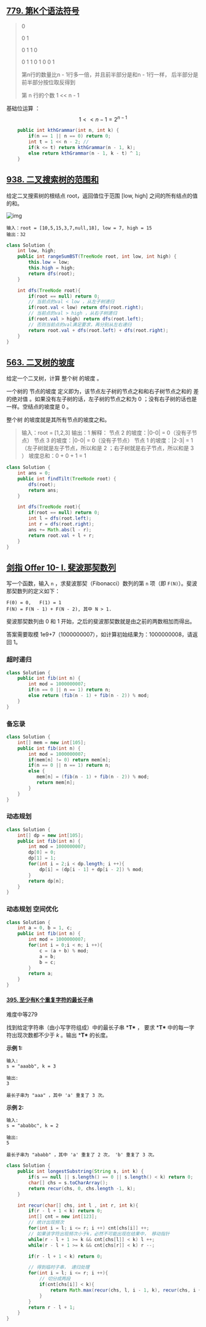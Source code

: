 ## [779. 第K个语法符号](https://leetcode-cn.com/problems/k-th-symbol-in-grammar/)

>0
>
>0 1
>
>0 1 1 0
>
>0 1 1 0 1 0 0 1
>
>第n行的数量比n - 1行多一倍，并且前半部分是和n - 1行一样， 后半部分是前半部分按位取反得到
>
>第 n 行的个数 1 << n - 1 

基础位运算 ： $$1 << n - 1 =  2 ^{n-1}$$ 

```java
    public int kthGrammar(int n, int k) {
        if(n == 1 || n == 0) return 0;
        int t = 1 << n - 2; //
        if(k <= t) return kthGrammar(n - 1, k);
        else return kthGrammar(n - 1, k - t) ^ 1;
    }
```

## [938. 二叉搜索树的范围和](https://leetcode-cn.com/problems/range-sum-of-bst/)

给定二叉搜索树的根结点 root，返回值位于范围 [low, high] 之间的所有结点的值的和。

 ![img](img/递归专题/bst1.jpg)

```
输入：root = [10,5,15,3,7,null,18], low = 7, high = 15
输出：32
```

```java
class Solution {
    int low, high;
    public int rangeSumBST(TreeNode root, int low, int high) {
        this.low = low;
        this.high = high;
        return dfs(root); 
    }

    int dfs(TreeNode root){
        if(root == null) return 0;
		// 当前点的val < low ，从左子树递归
        if(root.val < low) return dfs(root.right);
		// 当前点的val > high ，从右子树递归
        if(root.val > high) return dfs(root.left);
		// 否则当前点的val满足要求，再分别从左右递归
        return root.val + dfs(root.left) + dfs(root.right);
    }
}
```

## [563. 二叉树的坡度](https://leetcode-cn.com/problems/binary-tree-tilt/)

给定一个二叉树，计算 整个树 的坡度 。

一个树的 节点的坡度 定义即为，该节点左子树的节点之和和右子树节点之和的 差的绝对值 。如果没有左子树的话，左子树的节点之和为 0 ；没有右子树的话也是一样。空结点的坡度是 0 。

整个树 的坡度就是其所有节点的坡度之和。

> 输入：root = [1,2,3]
> 输出：1
> 解释：
> 节点 2 的坡度：|0-0| = 0（没有子节点）
> 节点 3 的坡度：|0-0| = 0（没有子节点）
> 节点 1 的坡度：|2-3| = 1（左子树就是左子节点，所以和是 2 ；右子树就是右子节点，所以和是 3 ）
> 坡度总和：0 + 0 + 1 = 1

```java
class Solution {
    int ans = 0;
    public int findTilt(TreeNode root) {
        dfs(root);
        return ans;
    }

    int dfs(TreeNode root){
        if(root == null) return 0;
        int l = dfs(root.left);
        int r = dfs(root.right);
        ans += Math.abs(l - r);
        return root.val + l + r;
    }
}
```

## [剑指 Offer 10- I. 斐波那契数列](https://leetcode-cn.com/problems/fei-bo-na-qi-shu-lie-lcof/)

写一个函数，输入 `n` ，求斐波那契（Fibonacci）数列的第 `n` 项（即 `F(N)`）。斐波那契数列的定义如下：

```
F(0) = 0,   F(1) = 1
F(N) = F(N - 1) + F(N - 2), 其中 N > 1.
```

斐波那契数列由 0 和 1 开始，之后的斐波那契数就是由之前的两数相加而得出。

答案需要取模 1e9+7（1000000007），如计算初始结果为：1000000008，请返回 1。

### 超时递归

```java
class Solution {
    public int fib(int n) {
        int mod = 1000000007;
        if(n == 0 || n == 1) return n;
        else return (fib(n - 1) + fib(n - 2)) % mod;
    }
}
```

### 备忘录

```java
class Solution {
    int[] mem = new int[105]; 
    public int fib(int n) {
        int mod = 1000000007;
        if(mem[n] != 0) return mem[n];
        if(n == 0 || n == 1) return n;
        else {
           mem[n] = (fib(n - 1) + fib(n - 2)) % mod;
           return mem[n];
        }
    }
}
```

### 动态规划

```java
class Solution {
    int[] dp = new int[105]; 
    public int fib(int n) {
        int mod = 1000000007;
        dp[0] = 0;
        dp[1] = 1;
        for(int i = 2;i < dp.length; i ++){
            dp[i] = (dp[i - 1] + dp[i - 2]) % mod;
        }
        return dp[n];
    }
}
```

### 动态规划 空间优化

```java
class Solution {
    int a = 0, b = 1, c;
    public int fib(int n) {
        int mod = 1000000007;
        for(int i = 0;i < n; i ++){
            c = (a + b) % mod;
            a = b;
            b = c;
        }
        return a;
    }
}
```

#### [395. 至少有K个重复字符的最长子串](https://leetcode-cn.com/problems/longest-substring-with-at-least-k-repeating-characters/)

难度中等279

找到给定字符串（由小写字符组成）中的最长子串 ***T\*** ， 要求 ***T\*** 中的每一字符出现次数都不少于 *k* 。输出 ***T\*** 的长度。

**示例 1:**

```
输入:
s = "aaabb", k = 3

输出:
3

最长子串为 "aaa" ，其中 'a' 重复了 3 次。
```

**示例 2:**

```
输入:
s = "ababbc", k = 2

输出:
5

最长子串为 "ababb" ，其中 'a' 重复了 2 次， 'b' 重复了 3 次。
```

```java
class Solution {
    public int longestSubstring(String s, int k) {
        if(s == null || s.length() == 0 || s.length() < k) return 0;
        char[] chs = s.toCharArray();
        return recur(chs, 0, chs.length -1, k);
    }

    int recur(char[] chs, int l , int r, int k){
        if(r - l + 1 < k) return 0;
        int[] cnt = new int[123];
        // 统计出现频次
        for(int i = l; i <= r; i ++) cnt[chs[i]] ++;
        // 如果该字符出现频次小于k，必然不可能出现在结果中， 移动指针
        while(r - l + 1 >= k && cnt[chs[l]] < k) l ++;
        while(r - l + 1 >= k && cnt[chs[r]] < k) r --;

        if(r - l + 1 < k) return 0;

        // 得到临时子串， 递归处理
        for(int i = l; i <= r; i ++){
            // 切分成两段
            if(cnt[chs[i]] < k){
                return Math.max(recur(chs, l, i - 1, k), recur(chs, i + 1, r, k));
            }
        }
        return r - l + 1;
    }
}
```


